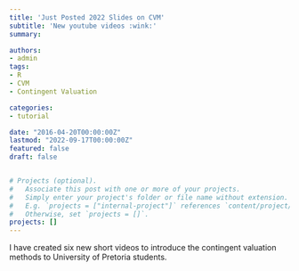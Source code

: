 ```yaml
---
title: 'Just Posted 2022 Slides on CVM'
subtitle: 'New youtube videos :wink:'
summary: 

authors:
- admin
tags:
- R
- CVM
- Contingent Valuation

categories:
- tutorial

date: "2016-04-20T00:00:00Z"
lastmod: "2022-09-17T00:00:00Z"
featured: false
draft: false


# Projects (optional).
#   Associate this post with one or more of your projects.
#   Simply enter your project's folder or file name without extension.
#   E.g. `projects = ["internal-project"]` references `content/project/deep-learning/index.md`.
#   Otherwise, set `projects = []`.
projects: []
---
```


I have created six new short videos to introduce the contingent valuation methods to University of Pretoria students.
